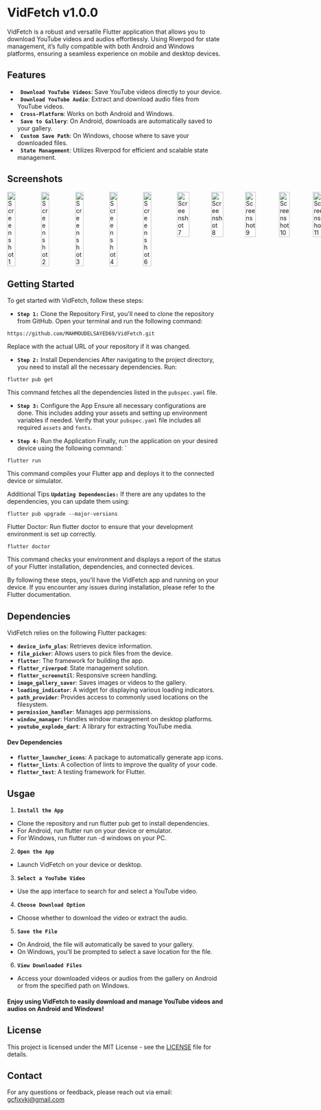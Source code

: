 # VidFetch v1.0.0
VidFetch is a robust and versatile Flutter application that allows you to download YouTube videos and audios effortlessly. Using Riverpod for state management, it’s fully compatible with both Android and Windows platforms, ensuring a seamless experience on mobile and desktop devices.

## Features
- **` Download YouTube Videos`**: Save YouTube videos directly to your device.
- **` Download YouTube Audio`**: Extract and download audio files from YouTube videos.
- **` Cross-Platform`**: Works on both Android and Windows.
- **` Save to Gallery`**: On Android, downloads are automatically saved to your gallery.
- **` Custom Save Path`**: On Windows, choose where to save your downloaded files.
- **` State Management`**: Utilizes Riverpod for efficient and scalable state management.

## Screenshots
<div style="display: flex; justify-content: space-between;">
  
  <img src="https://github.com/user-attachments/assets/adee1f93-2f51-483a-84b8-32b9e57f0370" alt="Screenshot 1" style="width: 24%;"/>
  <img src="https://github.com/user-attachments/assets/f6bbfcb0-3509-4cba-bf12-91ab453231c6" alt="Screenshot 2" style="width: 24%;"/>
  <img src="https://github.com/user-attachments/assets/a2e11c0d-4ca1-4830-a7b4-01b8ce5b3227" alt="Screenshot 3" style="width: 24%;"/>
  <img src="https://github.com/user-attachments/assets/e61aa234-58f1-4af3-a2a4-371f5fba8652" alt="Screenshot 4" style="width: 24%;"/>
  <img src="https://github.com/user-attachments/assets/62335df9-f2e1-4963-8c2b-d121d5ff39a3" alt="Screenshot 6" style="width: 24%;"/>
  <img src="https://github.com/user-attachments/assets/1dbc79a7-811a-4f7f-b816-d7f52c6bc41a" alt="Screenshot 7" style="width: 36%;"/>
  <img src="https://github.com/user-attachments/assets/3e6d8886-d77f-4142-a44b-709f49dea628" alt="Screenshot 8" style="width: 36%;"/>
  <img src="https://github.com/user-attachments/assets/114ba653-fa69-4d5a-9315-ced41461b38c" alt="Screenshot 9" style="width: 32%;"/>
  <img src="https://github.com/user-attachments/assets/fbf5b7b2-9d53-4ebd-9b43-92a37ba847a2" alt="Screenshot 10" style="width: 32%;"/>
  <img src="https://github.com/user-attachments/assets/1deb3ec2-fb53-4edd-9ca7-b8015ac17096" alt="Screenshot 11" style="width: 32%;"/>
</div>


## Getting Started
To get started with VidFetch, follow these steps:

- **`Step 1:`** Clone the Repository
First, you'll need to clone the repository from GitHub. Open your terminal and run the following command:
```
https://github.com/MAHMOUDELSAYED69/VidFetch.git
```
Replace <repository-url> with the actual URL of your repository if it was changed.

- **`Step 2:`** Install Dependencies
After navigating to the project directory, you need to install all the necessary dependencies. Run:
```
flutter pub get
```
This command fetches all the dependencies listed in the `pubspec.yaml` file.

- **`Step 3:`** Configure the App
Ensure all necessary configurations are done. This includes adding your assets and setting up environment variables if needed. Verify that your `pubspec.yaml` file includes all required `assets` and `fonts`.

- **`Step 4:`** Run the Application
Finally, run the application on your desired device using the following command:
`
```
flutter run
```
This command compiles your Flutter app and deploys it to the connected device or simulator.

Additional Tips
**`Updating Dependencies:`** If there are any updates to the dependencies, you can update them using:
```
flutter pub upgrade --major-versions
```
Flutter Doctor: Run flutter doctor to ensure that your development environment is set up correctly.
```
flutter doctor
```
This command checks your environment and displays a report of the status of your Flutter installation, dependencies, and connected devices.

By following these steps, you'll have the VidFetch app and running on your device. If you encounter any issues during installation, please refer to the Flutter documentation.

## Dependencies

VidFetch relies on the following Flutter packages:

- **`device_info_plus`**: Retrieves device information.
- **`file_picker`**: Allows users to pick files from the device.
- **`flutter`**: The framework for building the app.
- **`flutter_riverpod`**: State management solution.
- **`flutter_screenutil`**: Responsive screen handling.
- **`image_gallery_saver`**: Saves images or videos to the gallery.
- **`loading_indicator`**: A widget for displaying various loading indicators.
- **`path_provider`**: Provides access to commonly used locations on the filesystem.
- **`permission_handler`**: Manages app permissions.
- **`window_manager`**: Handles window management on desktop platforms.
- **`youtube_explode_dart`**: A library for extracting YouTube media.
#### Dev Dependencies
- **`flutter_launcher_icons`**: A package to automatically generate app icons.
- **`flutter_lints`**: A collection of lints to improve the quality of your code.
- **`flutter_test`**: A testing framework for Flutter.


## Usgae
1. **`Install the App`**
- Clone the repository and run flutter pub get to install dependencies.
- For Android, run flutter run on your device or emulator.
- For Windows, run flutter run -d windows on your PC.

2. **`Open the App`**
- Launch VidFetch on your device or desktop.

3. **`Select a YouTube Video`**
- Use the app interface to search for and select a YouTube video.
4. **`Choose Download Option`**

- Choose whether to download the video or extract the audio.
5. **`Save the File`**

- On Android, the file will automatically be saved to your gallery.
- On Windows, you'll be prompted to select a save location for the file.

6. **`View Downloaded Files`**
- Access your downloaded videos or audios from the gallery on Android or from the specified path on Windows.

#### Enjoy using VidFetch to easily download and manage YouTube videos and audios on Android and Windows!

## License

This project is licensed under the MIT License - see the [LICENSE](LICENSE) file for details.

## Contact

For any questions or feedback, please reach out via email: [gcfjxvkj@gmail.com](gcfjxvkj@gmail.com)
